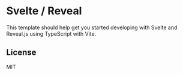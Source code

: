 # Svelte / Reveal

This template should help get you started developing with Svelte and Reveal.js using TypeScript with
Vite.

## License

MIT
